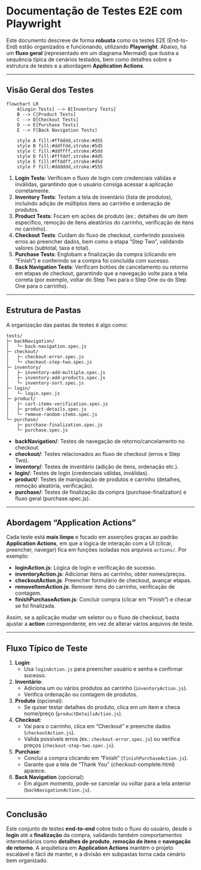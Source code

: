 # Documentação de Testes E2E com Playwright

Este documento descreve de forma **robusta** como os testes E2E (End-to-End) estão organizados e funcionando, utilizando **Playwright**. Abaixo, há um **fluxo geral** (representado em um diagrama Mermaid) que ilustra a sequência típica de cenários testados, bem como detalhes sobre a estrutura de testes e a abordagem **Application Actions**.

---

## Visão Geral dos Testes

```mermaid
flowchart LR
    A[Login Tests] --> B[Inventory Tests]
    B --> C[Product Tests]
    C --> D[Checkout Tests]
    D --> E[Purchase Tests]
    E --> F[Back Navigation Tests]

    style A fill:#ffdddd,stroke:#d55
    style B fill:#ddffdd,stroke:#5d5
    style C fill:#ddffff,stroke:#5dd
    style D fill:#fffddf,stroke:#dd5
    style E fill:#ffddff,stroke:#d5d
    style F fill:#dddddd,stroke:#555
```

1. **Login Tests**: Verificam o fluxo de login com credenciais válidas e inválidas, garantindo que o usuário consiga acessar a aplicação corretamente.  
2. **Inventory Tests**: Testam a tela de inventário (lista de produtos), incluindo adição de múltiplos itens ao carrinho e ordenação de produtos.  
3. **Product Tests**: Focam em ações de produto (ex.: detalhes de um item específico, remoção de itens aleatórios do carrinho, verificação de itens no carrinho).  
4. **Checkout Tests**: Cuidam do fluxo de checkout, conferindo possíveis erros ao preencher dados, bem como a etapa “Step Two”, validando valores (subtotal, taxa e total).  
5. **Purchase Tests**: Englobam a finalização da compra (clicando em “Finish”) e conferindo se a compra foi concluída com sucesso.  
6. **Back Navigation Tests**: Verificam botões de cancelamento ou retorno em etapas de checkout, garantindo que a navegação volte para a tela correta (por exemplo, voltar do Step Two para o Step One ou do Step One para o carrinho).

---

## Estrutura de Pastas

A organização das pastas de testes é algo como:

```
tests/
├─ backNavigation/
│   └─ back-navigation.spec.js
├─ checkout/
│   ├─ checkout-error.spec.js
│   └─ checkout-step-two.spec.js
├─ inventory/
│   ├─ inventory-add-multiple.spec.js
│   ├─ inventory-add-products.spec.js
│   └─ inventory-sort.spec.js
├─ login/
│   └─ login.spec.js
├─ product/
│   ├─ cart-items-verification.spec.js
│   ├─ product-details.spec.js
│   └─ remove-random-items.spec.js
└─ purchase/
    ├─ purchase-finalization.spec.js
    └─ purchase.spec.js
```

- **backNavigation/**: Testes de navegação de retorno/cancelamento no checkout.  
- **checkout/**: Testes relacionados ao fluxo de checkout (erros e Step Two).  
- **inventory/**: Testes de inventário (adição de itens, ordenação etc.).  
- **login/**: Testes de login (credenciais válidas, inválidas).  
- **product/**: Testes de manipulação de produtos e carrinho (detalhes, remoção aleatória, verificação).  
- **purchase/**: Testes de finalização da compra (purchase-finalization) e fluxo geral (purchase.spec.js).

---

## Abordagem “Application Actions”

Cada teste está **mais limpo** e focado em asserções graças ao padrão **Application Actions**, em que a lógica de interação com a UI (clicar, preencher, navegar) fica em funções isoladas nos arquivos `actions/`. Por exemplo:

- **loginAction.js**: Lógica de login e verificação de sucesso.  
- **inventoryAction.js**: Adicionar itens ao carrinho, obter nomes/preços.  
- **checkoutAction.js**: Preencher formulário de checkout, avançar etapas.  
- **removeItemAction.js**: Remover itens do carrinho, verificação de contagem.  
- **finishPurchaseAction.js**: Concluir compra (clicar em “Finish”) e checar se foi finalizada.

Assim, se a aplicação mudar um seletor ou o fluxo de checkout, basta ajustar a **action** correspondente, em vez de alterar vários arquivos de teste.

---

## Fluxo Típico de Teste

1. **Login**: 
   - Usa `loginAction.js` para preencher usuário e senha e confirmar sucesso.
2. **Inventário**:
   - Adiciona um ou vários produtos ao carrinho (`inventoryAction.js`).
   - Verifica ordenação ou contagem de produtos.
3. **Produto** (opcional):
   - Se quiser testar detalhes do produto, clica em um item e checa nome/preço (`productDetailsAction.js`).
4. **Checkout**:
   - Vai para o carrinho, clica em “Checkout” e preenche dados (`checkoutAction.js`).
   - Valida possíveis erros (ex.: `checkout-error.spec.js`) ou verifica preços (`checkout-step-two.spec.js`).
5. **Purchase**:
   - Conclui a compra clicando em “Finish” (`finishPurchaseAction.js`).
   - Garante que a tela de “Thank You” (checkout-complete.html) aparece.
6. **Back Navigation** (opcional):
   - Em algum momento, pode-se cancelar ou voltar para a tela anterior (`backNavigationAction.js`).

---

## Conclusão

Este conjunto de testes **end-to-end** cobre todo o fluxo do usuário, desde o **login** até a **finalização** da compra, validando também comportamentos intermediários como **detalhes de produto**, **remoção de itens** e **navegação de retorno**. A arquitetura em **Application Actions** mantém o projeto escalável e fácil de manter, e a divisão em subpastas torna cada cenário bem organizado.